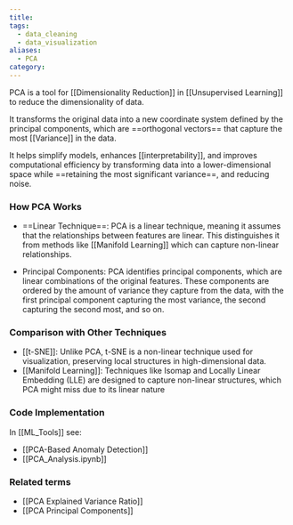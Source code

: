 ```yaml
---
title: 
tags:
  - data_cleaning
  - data_visualization
aliases:
  - PCA
category:
---
```

PCA is a tool for [[Dimensionality Reduction]] in [[Unsupervised Learning]] to reduce the dimensionality of data. 

It transforms the original data into a new coordinate system defined by the principal components, which are ==orthogonal vectors== that capture the most [[Variance]] in the data.

It helps simplify models, enhances [[interpretability]], and improves computational efficiency by transforming data into a lower-dimensional space while ==retaining the most significant variance==, and reducing noise.


### How PCA Works

- ==Linear Technique==: PCA is a linear technique, meaning it assumes that the relationships between features are linear. This distinguishes it from methods like [[Manifold Learning]] which can capture non-linear relationships.

- Principal Components: PCA identifies principal components, which are linear combinations of the original features. These components are ordered by the amount of variance they capture from the data, with the first principal component capturing the most variance, the second capturing the second most, and so on.
### Comparison with Other Techniques

- [[t-SNE]]: Unlike PCA, t-SNE is a non-linear technique used for visualization, preserving local structures in high-dimensional data.
- [[Manifold Learning]]: Techniques like Isomap and Locally Linear Embedding (LLE) are designed to capture non-linear structures, which PCA might miss due to its linear nature
### Code Implementation

In [[ML_Tools]] see:
- [[PCA-Based Anomaly Detection]]
- [[PCA_Analysis.ipynb]]

### Related terms

- [[PCA Explained Variance Ratio]]
- [[PCA Principal Components]]